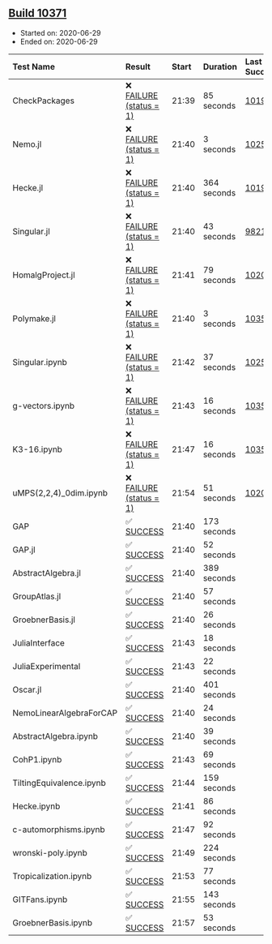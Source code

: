 ## [Build 10371](https://oscarci.mathematik.uni-kl.de/job/oscar/10371/)

* Started on: 2020-06-29
* Ended on: 2020-06-29

| Test Name    | Result | Start | Duration | Last Success | First Failure |
|:-------------|:-------|:------|:---------|:-------------|:--------------|
| CheckPackages | ❌ [FAILURE (status = 1)](https://oscarci.mathematik.uni-kl.de/job/oscar/10371/artifact/logs/build-10371/CheckPackages.log) | 21:39 | 85 seconds | [10197](https://oscarci.mathematik.uni-kl.de/job/oscar/10197/) | [10198](https://oscarci.mathematik.uni-kl.de/job/oscar/10198/) |
| Nemo.jl | ❌ [FAILURE (status = 1)](https://oscarci.mathematik.uni-kl.de/job/oscar/10371/artifact/logs/build-10371/Nemo.jl.log) | 21:40 | 3 seconds | [10252](https://oscarci.mathematik.uni-kl.de/job/oscar/10252/) | [10253](https://oscarci.mathematik.uni-kl.de/job/oscar/10253/) |
| Hecke.jl | ❌ [FAILURE (status = 1)](https://oscarci.mathematik.uni-kl.de/job/oscar/10371/artifact/logs/build-10371/Hecke.jl.log) | 21:40 | 364 seconds | [10197](https://oscarci.mathematik.uni-kl.de/job/oscar/10197/) | [10198](https://oscarci.mathematik.uni-kl.de/job/oscar/10198/) |
| Singular.jl | ❌ [FAILURE (status = 1)](https://oscarci.mathematik.uni-kl.de/job/oscar/10371/artifact/logs/build-10371/Singular.jl.log) | 21:40 | 43 seconds | [9821](https://oscarci.mathematik.uni-kl.de/job/oscar/9821/) | [9822](https://oscarci.mathematik.uni-kl.de/job/oscar/9822/) |
| HomalgProject.jl | ❌ [FAILURE (status = 1)](https://oscarci.mathematik.uni-kl.de/job/oscar/10371/artifact/logs/build-10371/HomalgProject.jl.log) | 21:41 | 79 seconds | [10209](https://oscarci.mathematik.uni-kl.de/job/oscar/10209/) | [10210](https://oscarci.mathematik.uni-kl.de/job/oscar/10210/) |
| Polymake.jl | ❌ [FAILURE (status = 1)](https://oscarci.mathematik.uni-kl.de/job/oscar/10371/artifact/logs/build-10371/Polymake.jl.log) | 21:40 | 3 seconds | [10356](https://oscarci.mathematik.uni-kl.de/job/oscar/10356/) | [10357](https://oscarci.mathematik.uni-kl.de/job/oscar/10357/) |
| Singular.ipynb | ❌ [FAILURE (status = 1)](https://oscarci.mathematik.uni-kl.de/job/oscar/10371/artifact/logs/build-10371/Singular.ipynb.log) | 21:42 | 37 seconds | [10252](https://oscarci.mathematik.uni-kl.de/job/oscar/10252/) | [10253](https://oscarci.mathematik.uni-kl.de/job/oscar/10253/) |
| g-vectors.ipynb | ❌ [FAILURE (status = 1)](https://oscarci.mathematik.uni-kl.de/job/oscar/10371/artifact/logs/build-10371/g-vectors.ipynb.log) | 21:43 | 16 seconds | [10356](https://oscarci.mathematik.uni-kl.de/job/oscar/10356/) | [10357](https://oscarci.mathematik.uni-kl.de/job/oscar/10357/) |
| K3-16.ipynb | ❌ [FAILURE (status = 1)](https://oscarci.mathematik.uni-kl.de/job/oscar/10371/artifact/logs/build-10371/K3-16.ipynb.log) | 21:47 | 16 seconds | [10356](https://oscarci.mathematik.uni-kl.de/job/oscar/10356/) | [10357](https://oscarci.mathematik.uni-kl.de/job/oscar/10357/) |
| uMPS(2,2,4)_0dim.ipynb | ❌ [FAILURE (status = 1)](https://oscarci.mathematik.uni-kl.de/job/oscar/10371/artifact/logs/build-10371/uMPS-2-2-4-_0dim.ipynb.log) | 21:54 | 51 seconds | [10209](https://oscarci.mathematik.uni-kl.de/job/oscar/10209/) | [10210](https://oscarci.mathematik.uni-kl.de/job/oscar/10210/) |
| GAP | ✅ [SUCCESS](https://oscarci.mathematik.uni-kl.de/job/oscar/10371/artifact/logs/build-10371/GAP.log) | 21:40 | 173 seconds |  |  |
| GAP.jl | ✅ [SUCCESS](https://oscarci.mathematik.uni-kl.de/job/oscar/10371/artifact/logs/build-10371/GAP.jl.log) | 21:40 | 52 seconds |  |  |
| AbstractAlgebra.jl | ✅ [SUCCESS](https://oscarci.mathematik.uni-kl.de/job/oscar/10371/artifact/logs/build-10371/AbstractAlgebra.jl.log) | 21:40 | 389 seconds |  |  |
| GroupAtlas.jl | ✅ [SUCCESS](https://oscarci.mathematik.uni-kl.de/job/oscar/10371/artifact/logs/build-10371/GroupAtlas.jl.log) | 21:40 | 57 seconds |  |  |
| GroebnerBasis.jl | ✅ [SUCCESS](https://oscarci.mathematik.uni-kl.de/job/oscar/10371/artifact/logs/build-10371/GroebnerBasis.jl.log) | 21:40 | 26 seconds |  |  |
| JuliaInterface | ✅ [SUCCESS](https://oscarci.mathematik.uni-kl.de/job/oscar/10371/artifact/logs/build-10371/JuliaInterface.log) | 21:43 | 18 seconds |  |  |
| JuliaExperimental | ✅ [SUCCESS](https://oscarci.mathematik.uni-kl.de/job/oscar/10371/artifact/logs/build-10371/JuliaExperimental.log) | 21:43 | 22 seconds |  |  |
| Oscar.jl | ✅ [SUCCESS](https://oscarci.mathematik.uni-kl.de/job/oscar/10371/artifact/logs/build-10371/Oscar.jl.log) | 21:40 | 401 seconds |  |  |
| NemoLinearAlgebraForCAP | ✅ [SUCCESS](https://oscarci.mathematik.uni-kl.de/job/oscar/10371/artifact/logs/build-10371/NemoLinearAlgebraForCAP.log) | 21:40 | 24 seconds |  |  |
| AbstractAlgebra.ipynb | ✅ [SUCCESS](https://oscarci.mathematik.uni-kl.de/job/oscar/10371/artifact/logs/build-10371/AbstractAlgebra.ipynb.log) | 21:40 | 39 seconds |  |  |
| CohP1.ipynb | ✅ [SUCCESS](https://oscarci.mathematik.uni-kl.de/job/oscar/10371/artifact/logs/build-10371/CohP1.ipynb.log) | 21:43 | 69 seconds |  |  |
| TiltingEquivalence.ipynb | ✅ [SUCCESS](https://oscarci.mathematik.uni-kl.de/job/oscar/10371/artifact/logs/build-10371/TiltingEquivalence.ipynb.log) | 21:44 | 159 seconds |  |  |
| Hecke.ipynb | ✅ [SUCCESS](https://oscarci.mathematik.uni-kl.de/job/oscar/10371/artifact/logs/build-10371/Hecke.ipynb.log) | 21:41 | 86 seconds |  |  |
| c-automorphisms.ipynb | ✅ [SUCCESS](https://oscarci.mathematik.uni-kl.de/job/oscar/10371/artifact/logs/build-10371/c-automorphisms.ipynb.log) | 21:47 | 92 seconds |  |  |
| wronski-poly.ipynb | ✅ [SUCCESS](https://oscarci.mathematik.uni-kl.de/job/oscar/10371/artifact/logs/build-10371/wronski-poly.ipynb.log) | 21:49 | 224 seconds |  |  |
| Tropicalization.ipynb | ✅ [SUCCESS](https://oscarci.mathematik.uni-kl.de/job/oscar/10371/artifact/logs/build-10371/Tropicalization.ipynb.log) | 21:53 | 77 seconds |  |  |
| GITFans.ipynb | ✅ [SUCCESS](https://oscarci.mathematik.uni-kl.de/job/oscar/10371/artifact/logs/build-10371/GITFans.ipynb.log) | 21:55 | 143 seconds |  |  |
| GroebnerBasis.ipynb | ✅ [SUCCESS](https://oscarci.mathematik.uni-kl.de/job/oscar/10371/artifact/logs/build-10371/GroebnerBasis.ipynb.log) | 21:57 | 53 seconds |  |  |
